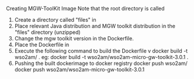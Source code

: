 Creating MGW-ToolKit Image
Note that the root directory is called <dockerfile-home>

1. Create a directory called "files" in <dockerfile-home>
2. Place relevant Java distribution and MGW toolkit distribution in the "files" directory (unzipped)
3. Change the mgw toolkit version in the Dockerfile.
4. Place the Dockerfile in <dockerfile-home>
5. Execute the following command to build the Dockerfile
v       docker build -t wso2am/<toolkit name and version for the image name> .
        eg: docker build -t wso2am/wso2am-micro-gw-toolkit-3.0.1 .
6. Pushing the built dockerimage to docker registry 
        docker push wso2am/<toolkit name and version for the image name>
        docker push wso2am/wso2am-micro-gw-toolkit-3.0.1